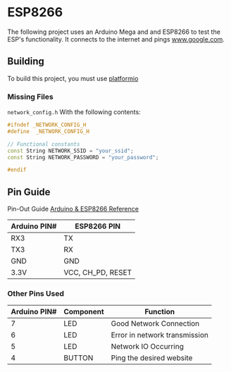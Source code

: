 # ESP8266

The following project uses an Arduino Mega and and ESP8266 to test the ESP's
functionality. It connects to the internet and pings www.google.com.

## Building

To build this project, you must use [platformio](http://docs.platformio.org/en/latest/)

### Missing Files

`network_config.h` With the following contents:
```cpp
#ifndef _NETWORK_CONFIG_H
#define  _NETWORK_CONFIG_H

// Functional constants
const String NETWORK_SSID = "your_ssid";
const String NETWORK_PASSWORD = "your_password";

#endif
```


## Pin Guide

Pin-Out Guide [Arduino & ESP8266 Reference](http://forum.arduino.cc/index.php?topic=283043.0)

| Arduino PIN#   |    ESP8266 PIN |
|----------------|----------------|
|  RX3           |     TX         |
|  TX3           |     RX         |
|  GND           |     GND        |
|  3.3V          |  VCC, CH_PD, RESET |

### Other Pins Used
| Arduino PIN# |    Component |   Function |
|--------------|--------------|------------|
|  7           |     LED      | Good Network Connection |
|  6           |     LED       | Error in network transmission |
|  5           |     LED      | Network IO Occurring |
|  4           |     BUTTON      | Ping the desired website |
